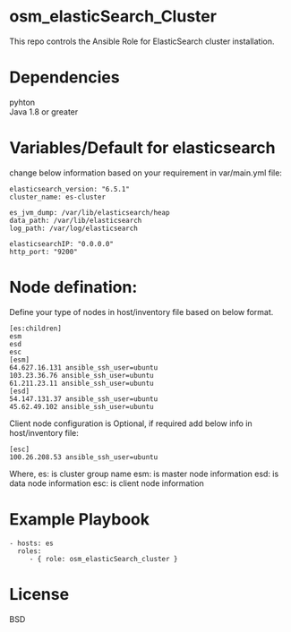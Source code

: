 # osm_elasticSearch_Cluster
This repo controls the Ansible Role for ElasticSearch cluster installation.

# Dependencies
pyhton  
Java 1.8 or greater 

# Variables/Default for elasticsearch
change below information based on your requirement in var/main.yml file:

```
elasticsearch_version: "6.5.1"
cluster_name: es-cluster

es_jvm_dump: /var/lib/elasticsearch/heap
data_path: /var/lib/elasticsearch
log_path: /var/log/elasticsearch

elasticsearchIP: "0.0.0.0"
http_port: "9200"
```

# Node defination:
Define your type of nodes in host/inventory file based on below format. 

```
[es:children]
esm
esd
esc
[esm]
64.627.16.131 ansible_ssh_user=ubuntu
103.23.36.76 ansible_ssh_user=ubuntu
61.211.23.11 ansible_ssh_user=ubuntu
[esd]
54.147.131.37 ansible_ssh_user=ubuntu
45.62.49.102 ansible_ssh_user=ubuntu
```
Client node configuration is Optional, if required add below info in host/inventory file:
```
[esc]
100.26.208.53 ansible_ssh_user=ubuntu
```
Where,
es: is cluster group name
esm: is master node information
esd: is data node information
esc: is client node information

# Example Playbook

```
- hosts: es
  roles:
     - { role: osm_elasticSearch_cluster }
```

# License

BSD
